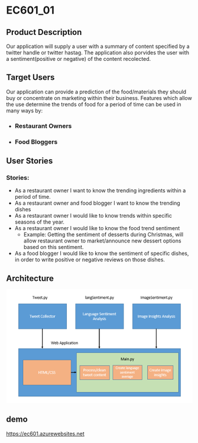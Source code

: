 # EC601_01

## Product Description
Our application will supply a user with a summary of content specified by a twitter handle or twitter hastag. The application also porvides the user with a sentiment(positive or negative) of the content recolected.

## Target Users
Our application can provide a prediction of the food/materials they should buy or concentrate on marketing within their business. Features which allow the use determine the trends of food for a period of time can be used in many ways by:

* ### Restaurant Owners
* ### Food Bloggers

## User Stories

### Stories:

* As a restaurant owner I want to know the trending ingredients within a period of time.
* As a restaurant owner and food blogger I want to know the trending dishes
* As a restaurant owner I would like to know trends within specific seasons of the year.
* As a restaurant owner I would like to know the food trend sentiment
  * Example: Getting the sentiment of desserts during Christmas, will allow restaurant owner to market/announce new dessert options based on this sentiment.
* As a food blogger I would like to know the sentiment of specific dishes, in order to write positive or negative reviews on those dishes.

## Architecture
![Architecture](EC601_miniproj_1_arch.png)

## demo
https://ec601.azurewebsites.net
